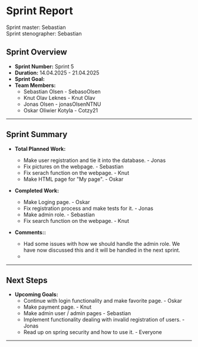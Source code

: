 # **Sprint Report**

Sprint master: Sebastian  
Sprint stenographer: Sebastian

## **Sprint Overview**

- **Sprint Number:** Sprint 5
- **Duration:** 14.04.2025 - 21.04.2025
- **Sprint Goal:**
- **Team Members:**
  - Sebastian Olsen - SebasoOlsen
  - Knut Olav Leknes - Knut Olav
  - Jonas Olsen - jonasOlsenNTNU
  - Oskar Oliwier Kotyla - Cotzy21

---

## **Sprint Summary**

- **Total Planned Work:**

  - Make user registration and tie it into the database. - Jonas
  - Fix pictures on the webpage. - Sebastian
  - Fix serach function on the webpage. - Knut
  - Make HTML page for "My page". - Oskar

- **Completed Work:**

  - Make Loging page. - Oskar
  - Fix registration process and make tests for it. - Jonas
  - Make admin role. - Sebastian
  - Fix search function on the webpage. - Knut

- **Comments::**
  - Had some issues with how we should handle the admin role. We have now discussed this and it will be handled in the next sprint.
  -

---

## **Next Steps**

- **Upcoming Goals:**
  - Continue with login functionality and make favorite page. - Oskar
  - Make payment page. - Knut
  - Make admin user / admin pages - Sebastian
  - Implement functionality dealing with invalid registration of users. - Jonas
  - Read up on spring security and how to use it. - Everyone

---

